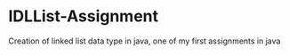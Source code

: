 # IDLList-Assignment
Creation of linked list data type in java, one of my first assignments in java
